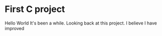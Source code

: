 # First C project
Hello World
It's been a while. Looking back at this project. I believe I have improved

